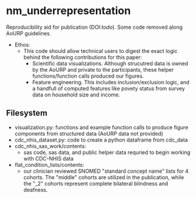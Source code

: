 # nm_underrepresentation
Reproducibility aid for publication (DOI:_todo_). Some code removed along AoURP guidelines.

- Ethos:
    - This code should allow technical users to digest the exact logic behind the following contributions for this paper:
        - Scientific data visualizations. Although strucutred data is owned by the AoURP and private to the participants, these helper functions/function calls produced our figures.
        - Feature engineering. This includes inclusion/exclusion logic, and a handfull of computed features like povety status from survey data on household size and income.

## Filesystem

- visualization.py: functions and example function calls to produce figure components from structured data (AoURP data not provided)
- cdc_nhis_dataset.py: code to create a python dataframe from cdc_data
- cdc_nhis_sas_work/contents:
    - sas code, sas data, and public helper data requried to begin working with CDC-NHIS data
- flat_condition_lists/contents:
    - our clinician reviewed SNOMED "standard concept name" lists for 4 cohorts. The "middle" cohorts are utilized in the publication, while the "_2" cohorts represent complete bilateral blindness and deafness.
